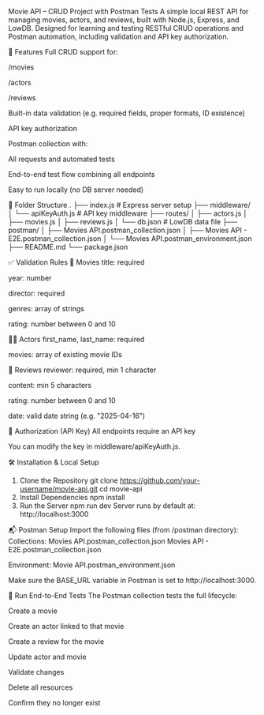 Movie API – CRUD Project with Postman Tests
A simple local REST API for managing movies, actors, and reviews, built with Node.js, Express, and LowDB.
Designed for learning and testing RESTful CRUD operations and Postman automation, including validation and API key authorization.

🚀 Features
Full CRUD support for:

/movies

/actors

/reviews

Built-in data validation (e.g. required fields, proper formats, ID existence)

API key authorization

Postman collection with:

All requests and automated tests

End-to-end test flow combining all endpoints

Easy to run locally (no DB server needed)

📁 Folder Structure
.
├── index.js                 # Express server setup
├── middleware/
│   └── apiKeyAuth.js        # API key middleware
├── routes/
│   ├── actors.js
│   ├── movies.js
│   ├── reviews.js
│   └── db.json              # LowDB data file
├── postman/
│   ├── Movies API.postman_collection.json
│   ├── Movies API - E2E.postman_collection.json
│   └── Movies API.postman_environment.json
├── README.md
└── package.json

✅ Validation Rules
🎥 Movies
title: required

year: number

director: required

genres: array of strings

rating: number between 0 and 10

👨‍🎤 Actors
first_name, last_name: required

movies: array of existing movie IDs

📝 Reviews
reviewer: required, min 1 character

content: min 5 characters

rating: number between 0 and 10

date: valid date string (e.g. "2025-04-16")

🔐 Authorization (API Key)
All endpoints require an API key

You can modify the key in middleware/apiKeyAuth.js.

🛠️ Installation & Local Setup
1. Clone the Repository
git clone https://github.com/your-username/movie-api.git
cd movie-api
2. Install Dependencies
npm install
3. Run the Server
npm run dev
Server runs by default at: http://localhost:3000

📬 Postman Setup
Import the following files (from /postman directory):
Collections: Movies API.postman_collection.json
             Movies API - E2E.postman_collection.json

Environment: Movie API.postman_environment.json

Make sure the BASE_URL variable in Postman is set to http://localhost:3000.

🧪 Run End-to-End Tests
The Postman collection tests the full lifecycle:

Create a movie

Create an actor linked to that movie

Create a review for the movie

Update actor and movie

Validate changes

Delete all resources

Confirm they no longer exist
